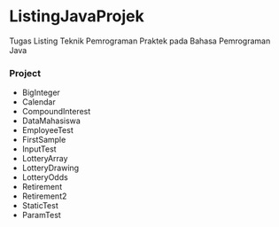 # ListingJavaProjek
Tugas Listing Teknik Pemrograman Praktek pada Bahasa Pemrograman Java

### Project
- BigInteger
- Calendar
- CompoundInterest
- DataMahasiswa
- EmployeeTest
- FirstSample
- InputTest
- LotteryArray
- LotteryDrawing
- LotteryOdds
- Retirement
- Retirement2
- StaticTest
- ParamTest

